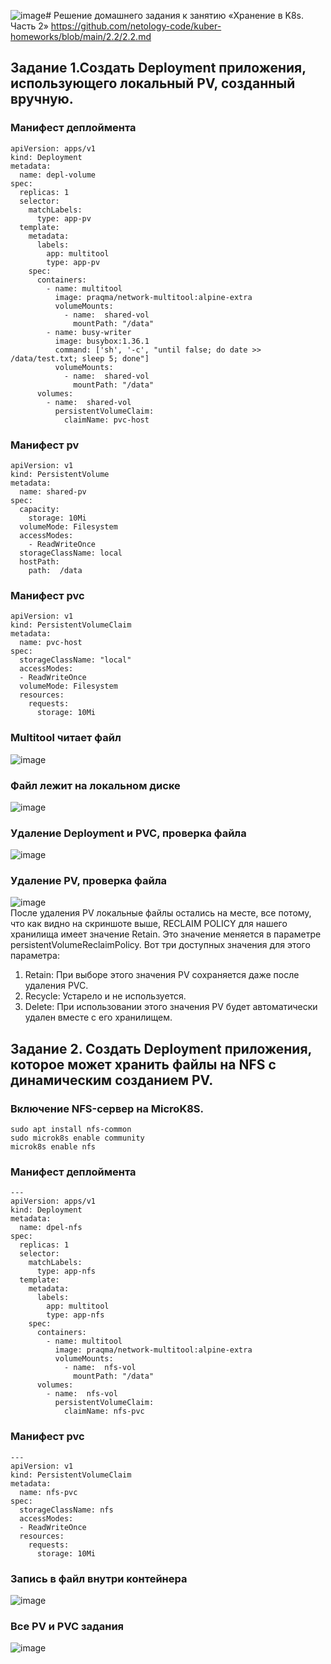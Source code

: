 ![image](https://github.com/user-attachments/assets/31746556-dde1-4fde-b7e1-621d1d65d855)# Решение домашнего задания к занятию «Хранение в K8s. Часть 2»
https://github.com/netology-code/kuber-homeworks/blob/main/2.2/2.2.md

## Задание 1.Создать Deployment приложения, использующего локальный PV, созданный вручную.

### Манифест деплоймента
```
apiVersion: apps/v1
kind: Deployment
metadata:
  name: depl-volume
spec:
  replicas: 1
  selector:
    matchLabels:
      type: app-pv
  template:
    metadata:
      labels:
        app: multitool
        type: app-pv
    spec:
      containers:
        - name: multitool
          image: praqma/network-multitool:alpine-extra
          volumeMounts:
            - name:  shared-vol
              mountPath: "/data"
        - name: busy-writer
          image: busybox:1.36.1
          command: ['sh', '-c', "until false; do date >> /data/test.txt; sleep 5; done"]
          volumeMounts:
            - name:  shared-vol
              mountPath: "/data"
      volumes:
        - name:  shared-vol
          persistentVolumeClaim:
            claimName: pvc-host
```
### Манифест pv
```
apiVersion: v1
kind: PersistentVolume
metadata:
  name: shared-pv
spec:
  capacity:
    storage: 10Mi
  volumeMode: Filesystem
  accessModes:
    - ReadWriteOnce
  storageClassName: local
  hostPath:
    path:  /data
```
### Манифест pvc
```
apiVersion: v1
kind: PersistentVolumeClaim
metadata:
  name: pvc-host
spec:
  storageClassName: "local"
  accessModes:
  - ReadWriteOnce
  volumeMode: Filesystem
  resources:
    requests:
      storage: 10Mi
```
### Multitool читает файл
![image](https://github.com/user-attachments/assets/014416fd-cf8f-42e1-9947-d7938d5eb297)
### Файл лежит на локальном диске
![image](https://github.com/user-attachments/assets/270cf2a4-ee4e-40d8-98a4-350e2f4ab724)
### Удаление Deployment и PVC, проверка файла
![image](https://github.com/user-attachments/assets/f7c39afe-e61e-489a-8b39-834082181593)

### Удаление PV, проверка файла
![image](https://github.com/user-attachments/assets/8f45e057-74a6-42b2-b10b-90fc2d19c68e)  
После удаления PV локальные файлы остались на месте, все потому, что как видно на скриншоте выше, RECLAIM POLICY для нашего хранилища имеет значение Retain. Это значение меняется в параметре persistentVolumeReclaimPolicy. Вот три доступных значения для этого параметра:  
1. Retain: При выборе этого значения PV сохраняется даже после удаления PVC. 
2. Recycle: Устарело и не используется.
3. Delete: При использовании этого значения PV будет автоматически удален вместе с его хранилищем. 


## Задание 2. Создать Deployment приложения, которое может хранить файлы на NFS с динамическим созданием PV.
### Включение NFS-сервер на MicroK8S.
```
sudo apt install nfs-common
sudo microk8s enable community
microk8s enable nfs
```
### Манифест деплоймента
```
---
apiVersion: apps/v1
kind: Deployment
metadata:
  name: dpel-nfs
spec:
  replicas: 1
  selector:
    matchLabels:
      type: app-nfs
  template:
    metadata:
      labels:
        app: multitool
        type: app-nfs
    spec:
      containers:
        - name: multitool
          image: praqma/network-multitool:alpine-extra
          volumeMounts:
            - name:  nfs-vol
              mountPath: "/data"
      volumes:
        - name:  nfs-vol
          persistentVolumeClaim:
            claimName: nfs-pvc
```
### Манифест pvc
```
---
apiVersion: v1
kind: PersistentVolumeClaim
metadata:
  name: nfs-pvc
spec:
  storageClassName: nfs
  accessModes:
  - ReadWriteOnce
  resources:
    requests:
      storage: 10Mi
```
### Запись в файл внутри контейнера
![image](https://github.com/user-attachments/assets/7e7891c4-72de-49e5-a6c9-9b5d7cdf5be2)
### Все PV и PVC задания
![image](https://github.com/user-attachments/assets/8a55fec2-fa90-4990-9df0-8668f4619efe)


